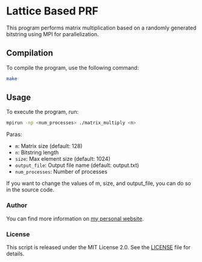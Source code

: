 # Lattice Based PRF

This program performs matrix multiplication based on a randomly generated bitstring using MPI for parallelization.

## Compilation

To compile the program, use the following command:

```bash
make
```

## Usage

To execute the program, run:

```bash
mpirun -np <num_processes> ./matrix_multiply <n>
```

Paras:
- `m`: Matrix size (default: 128)
- `n`: Bitstring length
- `size`: Max element size (default: 1024)
- `output_file`: Output file name (default: output.txt)
- `num_processes`: Number of processes

If you want to change the values of m, size, and output_file, you can do so in the source code.

### Author

You can find more information on [my personal website](https://www.fffmath.com/).

### License

This script is released under the MIT License 2.0. See the [LICENSE](LICENSE) file for details.
